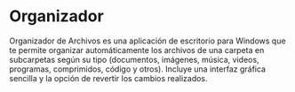 # Organizador
Organizador de Archivos es una aplicación de escritorio para Windows que te permite organizar automáticamente los archivos de una carpeta en subcarpetas según su tipo (documentos, imágenes, música, videos, programas, comprimidos, código y otros). Incluye una interfaz gráfica sencilla y la opción de revertir los cambios realizados.
